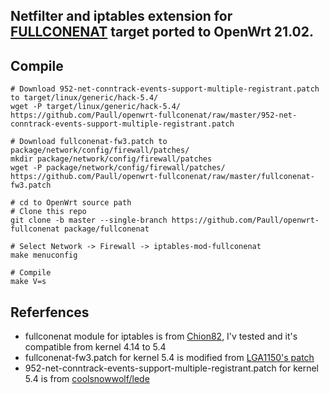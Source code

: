 ## Netfilter and iptables extension for [FULLCONENAT](https://github.com/Chion82/netfilter-full-cone-nat) target ported to OpenWrt 21.02.

Compile
---
```
# Download 952-net-conntrack-events-support-multiple-registrant.patch to target/linux/generic/hack-5.4/
wget -P target/linux/generic/hack-5.4/ https://github.com/Paull/openwrt-fullconenat/raw/master/952-net-conntrack-events-support-multiple-registrant.patch

# Download fullconenat-fw3.patch to package/network/config/firewall/patches/
mkdir package/network/config/firewall/patches
wget -P package/network/config/firewall/patches/ https://github.com/Paull/openwrt-fullconenat/raw/master/fullconenat-fw3.patch

# cd to OpenWrt source path
# Clone this repo
git clone -b master --single-branch https://github.com/Paull/openwrt-fullconenat package/fullconenat

# Select Network -> Firewall -> iptables-mod-fullconenat
make menuconfig

# Compile
make V=s
```

Referfences
---
- fullconenat module for iptables is from [Chion82](https://github.com/Chion82/netfilter-full-cone-nat), I'v tested and it's compatible from kernel 4.14 to 5.4
- fullconenat-fw3.patch for kernel 5.4 is modified from [LGA1150's patch](https://github.com/LGA1150/fullconenat-fw3-patch)
- 952-net-conntrack-events-support-multiple-registrant.patch for kernel 5.4 is from [coolsnowwolf/lede](https://github.com/coolsnowwolf/lede/blob/master/target/linux/generic/hack-5.4/952-net-conntrack-events-support-multiple-registrant.patch)
